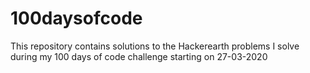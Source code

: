 # 100daysofcode
This repository contains solutions to the Hackerearth problems I solve during my 100 days of code challenge starting on 27-03-2020
